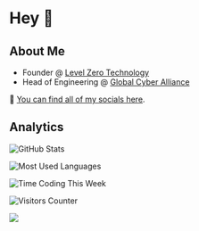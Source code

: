 # Hey 👋

## About Me

- Founder @ [Level Zero Technology](https://github.com/levelzerotechnology)
- Head of Engineering @ [Global Cyber Alliance](https://github.com/GlobalCyberAlliance)

🔗 [You can find all of my socials here](https://wolveix.com/links).

## Analytics

![GitHub Stats](https://github-readme-stats.vercel.app/api?username=wolveix&show_icons=true&custom_title=GitHub%20Stats&theme=transparent)

![Most Used Languages](https://github-readme-stats.vercel.app/api/top-langs/?username=Wolveix&layout=compact&show_icons=true&theme=transparent)

![Time Coding This Week](https://github-readme-stats.vercel.app/api/wakatime?username=wolveix&api_domain=wakapi.lze.ro&custom_title=Time%20Coding%20This%20Week&layout=compact&range=last_7_days&theme=transparent)

![Visitors Counter](https://komarev.com/ghpvc/?username=wolveix&style=flat&label=Views)

![](https://hit.yhype.me/github/profile?user_id=31854736)
